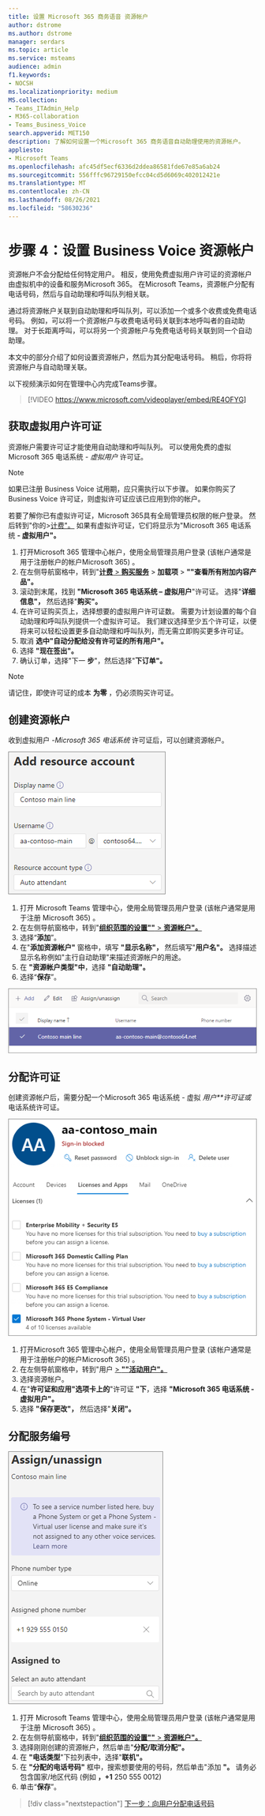 ```yaml
---
title: 设置 Microsoft 365 商务语音 资源帐户
author: dstrome
ms.author: dstrome
manager: serdars
ms.topic: article
ms.service: msteams
audience: admin
f1.keywords:
- NOCSH
ms.localizationpriority: medium
MS.collection:
- Teams_ITAdmin_Help
- M365-collaboration
- Teams_Business_Voice
search.appverid: MET150
description: 了解如何设置一个Microsoft 365 商务语音自动助理使用的资源帐户。
appliesto:
- Microsoft Teams
ms.openlocfilehash: afc45df5ecf6336d2ddea86581fde67e85a6ab24
ms.sourcegitcommit: 556fffc96729150efcc04cd5d6069c402012421e
ms.translationtype: MT
ms.contentlocale: zh-CN
ms.lasthandoff: 08/26/2021
ms.locfileid: "58630236"
---
```

# <a name="step-4-set-up-a-business-voice-resource-account"></a>步骤 4：设置 Business Voice 资源帐户

资源帐户不会分配给任何特定用户。 相反，使用免费虚拟用户许可证的资源帐户由虚拟机中的设备和服务Microsoft 365。 在Microsoft Teams，资源帐户分配有电话号码，然后与自动助理和呼叫队列相关联。

通过将资源帐户关联到自动助理和呼叫队列，可以添加一个或多个收费或免费电话号码。 例如，可以将一个资源帐户与收费电话号码关联到本地呼叫者的自动助理。 对于长距离呼叫，可以将另一个资源帐户与免费电话号码关联到同一个自动助理。

本文中的部分介绍了如何设置资源帐户，然后为其分配电话号码。 稍后，你将将资源帐户与自动助理关联。

以下视频演示如何在管理中心内完成Teams步骤。

> [!VIDEO https://www.microsoft.com/videoplayer/embed/RE4OFYG]

## <a name="obtain-virtual-user-licenses"></a>获取虚拟用户许可证

资源帐户需要许可证才能使用自动助理和呼叫队列。 可以使用免费的虚拟Microsoft 365 电话系统 *- 虚拟用户* 许可证。

> [!NOTE]
> 如果已注册 Business Voice 试用期，应只需执行以下步骤。 如果你购买了 Business Voice 许可证，则虚拟许可证应该已应用到你的帐户。 
>
> 若要了解你已有虚拟许可证，Microsoft 365具有全局管理员权限的帐户登录。 然后转到"你的>[计费"。](https://admin.microsoft.com/Adminportal/Home#/subscriptions) 如果有虚拟许可证，它们将显示为"Microsoft 365 电话系统 **- 虚拟用户"。**

1. 打开Microsoft 365 管理中心帐户，使用全局管理员用户登录 (该帐户通常是用于注册帐户的帐户Microsoft 365) 。
2. 在左侧导航窗格中，转到"<a href="https://admin.microsoft.com/Adminportal/Home#/catalog" target="_blank">**计费**  >  **购买服务**</a>  >  **加载项**  >  **""查看所有附加内容产品"。**
3. 滚动到末尾，找到 **"Microsoft 365 电话系统 – 虚拟用户**"许可证。 选择"**详细信息"，** 然后选择"**购买"。**
4. 在许可证购买页上，选择想要的虚拟用户许可证数。 需要为计划设置的每个自动助理和呼叫队列提供一个虚拟许可证。 我们建议选择至少五个许可证，以便将来可以轻松设置更多自动助理和呼叫队列，而无需立即购买更多许可证。
5. 取消 **选中"自动分配给没有许可证的所有用户"。**
6. 选择 **"现在签出"。**
7. 确认订单，选择"下一 **步**"，然后选择"**下订单"。**

> [!NOTE]
> 请记住，即使许可证的成本  **为零** ，仍必须购买许可证。

## <a name="create-a-resource-account"></a>创建资源帐户

收到虚拟用户 *-Microsoft 365 电话系统* 许可证后，可以创建资源帐户。

![添加资源帐户用户界面的屏幕截图](../media/resource-account-add.png)

1. 打开 Microsoft Teams 管理中心，使用全局管理员用户登录 (该帐户通常是用于注册 Microsoft 365) 。
2. 在左侧导航窗格中，转到"<a href="https://admin.teams.microsoft.com/company-wide-settings/resource-accounts" target="_blank">**组织范围的设置""**  >  **资源帐户"。**</a>
3. 选择“**添加**”。
4. 在"**添加资源帐户"** 窗格中，填写 **"显示名称"，** 然后填写"**用户名"。** 选择描述显示名称例如"主行自动助理"来描述资源帐户的用途。
5. 在 **"资源帐户类型"中**，选择 **"自动助理"。**
6. 选择“**保存**”。

![资源帐户列表的屏幕截图](../media/resource-accounts-auto-attendant-only-page.png)

## <a name="assign-a-license"></a>分配许可证

创建资源帐户后，需要分配一个Microsoft 365 电话系统 - 虚拟 *用户**许可证或* 电话系统许可证。

!["许可证分配"用户界面的屏幕截图Microsoft 365 管理中心](../media/resource-account-assign-virtual-user-license.png)

1. 打开Microsoft 365 管理中心帐户，使用全局管理员用户登录 (该帐户通常是用于注册帐户的帐户Microsoft 365) 。
1. 在左侧导航窗格中，转到"用户 <a href="https://admin.microsoft.com/Adminportal/Home#/users" target="_blank">  >  **""活动用户"。**</a>
1. 选择资源帐户。
1. 在"**许可证和应用"选项卡上的**"许可证 **"下**，选择 **"Microsoft 365 电话系统 - 虚拟用户"。**
1. 选择 **"保存更改"，** 然后选择"**关闭"。**

## <a name="assign-a-service-number"></a>分配服务编号

![分配服务编号用户界面的屏幕截图](../media/resource-account-assign-phone-number.png)

1. 打开 Microsoft Teams 管理中心，使用全局管理员用户登录 (该帐户通常是用于注册 Microsoft 365) 。
1. 在左侧导航窗格中，转到"<a href="https://admin.teams.microsoft.com/company-wide-settings/resource-accounts" target="_blank">**组织范围的设置""**  >  **资源帐户"。**</a>
1. 选择刚刚创建的资源帐户，然后单击"**分配/取消分配"。**
1. 在 **"电话类型**"下拉列表中，选择"**联机"。**
1. 在 **"分配的电话号码"** 框中，搜索想要使用的号码，然后单击"添加 **"。** 请务必包含国家/地区代码 (例如 **，+1** 250 555 0012) 
1. 单击“**保存**”。

> [!div class="nextstepaction"]
> [下一步：向用户分配电话号码](set-up-assign-numbers.md)

